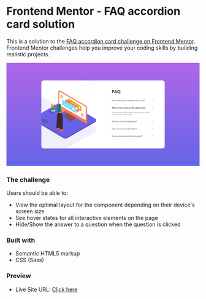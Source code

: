 # Frontend Mentor - FAQ accordion card solution

This is a solution to the [FAQ accordion card challenge on Frontend Mentor](https://www.frontendmentor.io/challenges/faq-accordion-card-XlyjD0Oam). Frontend Mentor challenges help you improve your coding skills by building realistic projects.

![Screenshot - Desktop version](./design/screenshot%20-desktop.png)

### The challenge

Users should be able to:

- View the optimal layout for the component depending on their device's screen size
- See hover states for all interactive elements on the page
- Hide/Show the answer to a question when the question is clicked

### Built with

- Semantic HTML5 markup
- CSS (Sass)

### Preview

- Live Site URL: [Click here](https://your-live-site-url.com)
